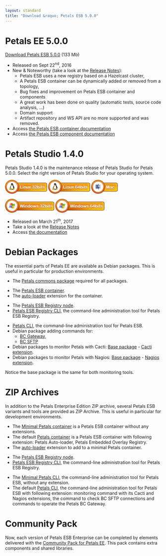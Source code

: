 ```yaml
---
layout: standard
title: "Download &raquo; Petals ESB 5.0.0"
---
```


# Petals EE 5.0.0

[Download Petals ESB 5.0.0](http://repository.ow2.org/nexus/content/repositories/public/org/ow2/petals/petals-esb-enterprise-edition/5.0.0/petals-esb-enterprise-edition-5.0.0.zip "Petals ESB 5.0.0") (133 Mb)

- Released on Sept 22<sup>nd</sup>, 2016
- New & Noteworthy (take a look at the [Release Notes](https://jira.petalslink.com/secure/IssueNavigator.jspa?mode=hide&requestId=10190)):
  - Petals ESB uses a new registry based on a Hazelcast cluster,
  - A Petals ESB container can be dynamically added or removed from a topology,
  - Bug fixes and improvement on Petals ESB container and components
  - A great work has been done on quality (automatic tests, source code analysis, ...)
  - Domain support
  - Artifact repository and WS API are no more supported and was removed.
- Access [the Petals ESB container documentation](https://doc.petalslink.com/display/petalsesb502)
- Access [the Petals ESB component documentation](https://doc.petalslink.com/display/petalscomponents/Petals+Components)

# Petals Studio 1.4.0

Petals Studio 1.4.0 is the maintenance release of Petals Studio for Petals 5.0.0.
Select the right version of Petals Studio for your operating system.

<a href="http://download.petalslink.com/petals-studio/Petals-Studio--1.4.0--linux.gtk.x86.zip"><img alt="Linux x32" src="/resources/images/linux_32.png" /></a>
<a href="http://download.petalslink.com/petals-studio/Petals-Studio--1.4.0--linux.gtk.x86_64.zip"><img alt="Linux x64" src="/resources/images/linux_64.png" /></a>
<a href="http://download.petalslink.com/petals-studio/Petals-Studio--1.4.0--macosx.cocoa.x86_64.zip"><img alt="MacOS" src="/resources/images/mac.png" /></a><br />

<a href="http://download.petalslink.com/petals-studio/Petals-Studio--1.4.0--win32.win32.x86.zip"><img alt="Windows x32" src="/resources/images/windows_32.png"/></a>
<a href="http://download.petalslink.com/petals-studio/Petals-Studio--1.4.0--win32.win32.x86_64.zip"><img alt="Windows x64" src="/resources/images/windows_64.png"/></a>

- Released on March 21<sup>th</sup>, 2017
- Take a look at the [Release Notes](https://jira.petalslink.com/secure/ReleaseNote.jspa?projectId=10070&version=10323)
- Access [the documentation](https://doc.petalslink.com/display/petalsstudio14/Petals+Studio+1.4)

# Debian Packages

The essential parts of Petals EE are available as Debian packages.
This is useful in particular for production environments.

- The [Petals commons package](http://repository.ow2.org/nexus/content/groups/public/org/ow2/petals/petals-commons-deb/1.1.1/petals-commons-deb-1.1.1.deb) required for all packages.

<!-- -->

- The [Petals ESB container](http://repository.ow2.org/nexus/content/groups/public/org/ow2/petals/petals-esb-default-deb/5.0.2-1.0/petals-esb-default-deb-5.0.2-1.0.deb).
- The [auto-loader](http://repository.ow2.org/nexus/content/groups/public/org/ow2/petals/petals-autoloader-deb/1.0.3-1.0/petals-autoloader-deb-1.0.3-1.0.deb) extension for the container.

<!-- -->

- The [Petals ESB Registry node](http://repository.ow2.org/nexus/content/groups/public/org/ow2/petals/petals-registry-overlay-deb/1.0.2-1.0/petals-registry-overlay-deb-1.0.2-1.0.deb).
- [Petals ESB Registry CLI](http://repository.ow2.org/nexus/content/groups/public/org/ow2/petals/petals-registry-cli-deb/1.1.1-1.1/petals-registry-cli-deb-1.1.1-1.1.deb), the command-line administration tool for Petals ESB Registry.

<!-- -->

- [Petals CLI](http://repository.ow2.org/nexus/content/groups/public/org/ow2/petals/petals-cli-distrib-deb/2.3.1-1.0/petals-cli-distrib-deb-2.3.1-1.0.deb), the command-line administration tool for Petals ESB.
- Debian package adding commands for:
  - [BC Gateway](http://repository.ow2.org/nexus/content/repositories/public/org/ow2/petals/petals-cli-bc-gateway/1.0.1/petals-cli-bc-gateway-1.0.1.deb),
  - [BC SFTP](http://repository.ow2.org/nexus/content/repositories/public/org/ow2/petals/petals-cli-bc-sftp/1.0.3/petals-cli-bc-sftp-1.0.3.deb)
- Debian packages to monitor Petals with Cacti:
[Base package](http://repository.ow2.org/nexus/content/groups/public/org/ow2/petals/petals-cli-cmd-monitoring-deb/1.0.3-1.0/petals-cli-cmd-monitoring-deb-1.0.3-1.0.deb) -
[Cacti extension](http://repository.ow2.org/nexus/content/groups/public/org/ow2/petals/petals-cli-cmd-monitoring-mo-cacti-deb/1.0.2-1.0/petals-cli-cmd-monitoring-mo-cacti-deb-1.0.2-1.0.deb).
- Debian packages to monitor Petals with Nagios:
[Base package](http://repository.ow2.org/nexus/content/groups/public/org/ow2/petals/petals-cli-cmd-monitoring-deb/1.0.3-1.0/petals-cli-cmd-monitoring-deb-1.0.3-1.0.deb) -
[Nagios extension](http://repository.ow2.org/nexus/content/groups/public/org/ow2/petals/petals-cli-cmd-monitoring-so-nagios-deb/1.0.2-1.0/petals-cli-cmd-monitoring-so-nagios-deb-1.0.2-1.0.deb).

Notice the base package is the same for both monitoring tools.

# ZIP Archives

In addition to the Petals Enterprise Edition ZIP archive, several Petals ESB variants and tools are provided as ZIP Archive.
This is useful in particular for development environments.

- The [Minimal Petals container](http://repository.ow2.org/nexus/content/repositories/public/org/ow2/petals/petals-esb-minimal-zip/5.0.2/petals-esb-minimal-zip-5.0.2.zip) is a Petals ESB container without any extensions.
- The default [Petals container](http://repository.ow2.org/nexus/content/repositories/public/org/ow2/petals/petals-esb-default-zip/5.0.2/petals-esb-default-zip-5.0.2.zip) is a Petals ESB container with following extension: Petals Auto-loader, Petals Embedded Overlay Registry.
- The [auto-loader](http://repository.ow2.org/nexus/content/repositories/public/org/ow2/petals/petals-autoloader-zip/1.0.3-1.0/petals-autoloader-zip-1.0.3-1.0.zip) extension to add to a minimal Petals container.

<!-- -->

- The [Petals ESB Registry node](http://repository.ow2.org/nexus/content/repositories/public/org/ow2/petals/petals-registry-overlay-zip/1.0.2-1.0/petals-registry-overlay-zip-1.0.2-1.0.zip).
- [Petals ESB Registry CLI](http://repository.ow2.org/nexus/content/repositories/public/org/ow2/petals/petals-registry-cli-zip/1.1.1-1.0/petals-registry-cli-zip-1.1.1-1.0.zip), the command-line administration tool for Petals ESB Registry.

<!-- -->

- The [Minimal Petals CLI](http://repository.ow2.org/nexus/content/repositories/public/org/ow2/petals/petals-cli/2.3.1/petals-cli-2.3.1.zip), the command-line administration tool for Petals ESB, without any extension.
- The default [Petals CLI](http://repository.ow2.org/nexus/content/repositories/public/org/ow2/petals/petals-cli-distrib-zip/2.3.1-1.0/petals-cli-distrib-zip-2.3.1-1.0.zip), the command-line administration tool for Petals ESB with following extension: monitoring command with its Cacti and Nagios extensions, the command to check BC SFTP connections and commands to operate the Petals BC Gateway.

# Community Pack

Now, each version of Petals ESB Enterprise can be completed by elements delivered with the [Community Pack for Petals EE](http://repository.ow2.org/nexus/content/repositories/public/org/ow2/petals/petals-community-pack/5.0.0/petals-community-pack-5.0.0.zip). This pack contains extra components and shared libraries.
